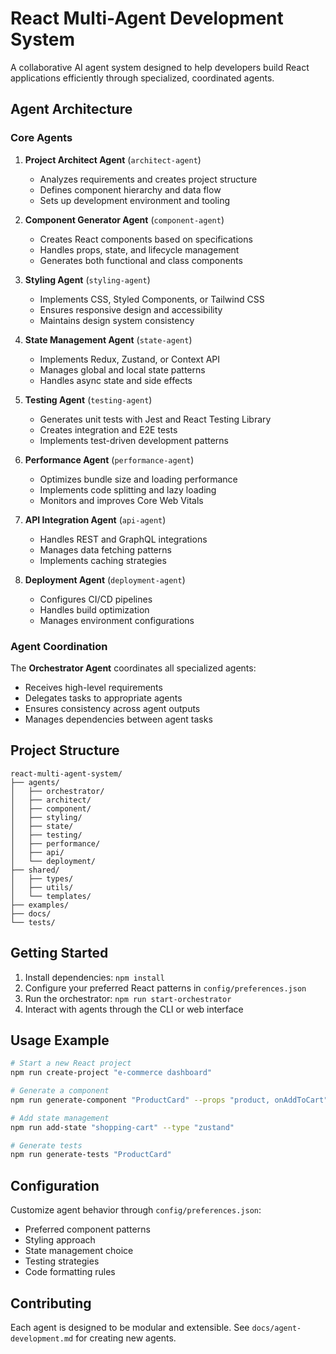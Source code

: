 # React Multi-Agent Development System

A collaborative AI agent system designed to help developers build React applications efficiently through specialized, coordinated agents.

## Agent Architecture

### Core Agents

1. **Project Architect Agent** (`architect-agent`)
   - Analyzes requirements and creates project structure
   - Defines component hierarchy and data flow
   - Sets up development environment and tooling

2. **Component Generator Agent** (`component-agent`)
   - Creates React components based on specifications
   - Handles props, state, and lifecycle management
   - Generates both functional and class components

3. **Styling Agent** (`styling-agent`)
   - Implements CSS, Styled Components, or Tailwind CSS
   - Ensures responsive design and accessibility
   - Maintains design system consistency

4. **State Management Agent** (`state-agent`)
   - Implements Redux, Zustand, or Context API
   - Manages global and local state patterns
   - Handles async state and side effects

5. **Testing Agent** (`testing-agent`)
   - Generates unit tests with Jest and React Testing Library
   - Creates integration and E2E tests
   - Implements test-driven development patterns

6. **Performance Agent** (`performance-agent`)
   - Optimizes bundle size and loading performance
   - Implements code splitting and lazy loading
   - Monitors and improves Core Web Vitals

7. **API Integration Agent** (`api-agent`)
   - Handles REST and GraphQL integrations
   - Manages data fetching patterns
   - Implements caching strategies

8. **Deployment Agent** (`deployment-agent`)
   - Configures CI/CD pipelines
   - Handles build optimization
   - Manages environment configurations

### Agent Coordination

The **Orchestrator Agent** coordinates all specialized agents:
- Receives high-level requirements
- Delegates tasks to appropriate agents
- Ensures consistency across agent outputs
- Manages dependencies between agent tasks

## Project Structure

```
react-multi-agent-system/
├── agents/
│   ├── orchestrator/
│   ├── architect/
│   ├── component/
│   ├── styling/
│   ├── state/
│   ├── testing/
│   ├── performance/
│   ├── api/
│   └── deployment/
├── shared/
│   ├── types/
│   ├── utils/
│   └── templates/
├── examples/
├── docs/
└── tests/
```

## Getting Started

1. Install dependencies: `npm install`
2. Configure your preferred React patterns in `config/preferences.json`
3. Run the orchestrator: `npm run start-orchestrator`
4. Interact with agents through the CLI or web interface

## Usage Example

```bash
# Start a new React project
npm run create-project "e-commerce dashboard"

# Generate a component
npm run generate-component "ProductCard" --props "product, onAddToCart"

# Add state management
npm run add-state "shopping-cart" --type "zustand"

# Generate tests
npm run generate-tests "ProductCard"
```

## Configuration

Customize agent behavior through `config/preferences.json`:
- Preferred component patterns
- Styling approach
- State management choice
- Testing strategies
- Code formatting rules

## Contributing

Each agent is designed to be modular and extensible. See `docs/agent-development.md` for creating new agents.
